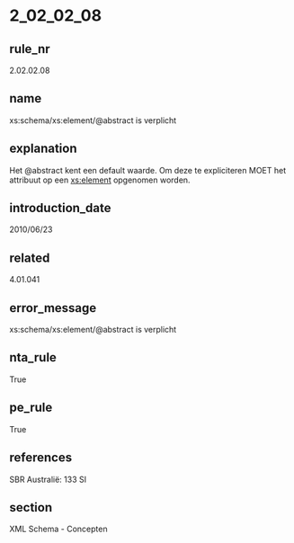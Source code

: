 # 2_02_02_08

## rule_nr
2.02.02.08

## name
xs:schema/xs:element/@abstract is verplicht

## explanation
Het @abstract kent een default waarde. Om deze te expliciteren MOET het attribuut op een <xs:element> opgenomen worden.

## introduction_date
2010/06/23

## related
4.01.041

## error_message
xs:schema/xs:element/@abstract is verplicht

## nta_rule
True

## pe_rule
True

## references
SBR Australië: 133 SI

## section
XML Schema - Concepten

